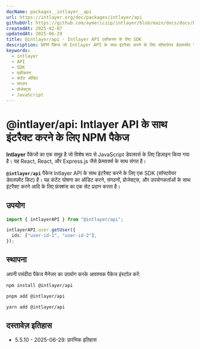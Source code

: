 ```yaml
---
docName: packages__intlayer__api
url: https://intlayer.org/doc/packages/intlayer/api
githubUrl: https://github.com/aymericzip/intlayer/blob/main/docs/docs/hi/packages/@intlayer/api/index.md
createdAt: 2025-02-07
updatedAt: 2025-06-29
title: @intlayer/api - Intlayer API एकीकरण के लिए SDK
description: NPM पैकेज जो Intlayer API के साथ इंटरैक्ट करने के लिए सॉफ्टवेयर डेवलपमेंट किट (SDK) प्रदान करता है, जिसमें कंटेंट ऑडिटिंग, संगठन, प्रोजेक्ट्स, और उपयोगकर्ता प्रबंधन शामिल हैं।
keywords:
  - intlayer
  - API
  - SDK
  - एकीकरण
  - कंटेंट ऑडिट
  - संगठन
  - प्रोजेक्ट्स
  - JavaScript
---
```


# @intlayer/api: Intlayer API के साथ इंटरैक्ट करने के लिए NPM पैकेज

**Intlayer** पैकेजों का एक समूह है जो विशेष रूप से JavaScript डेवलपर्स के लिए डिज़ाइन किया गया है। यह React, React, और Express.js जैसे फ्रेमवर्क्स के साथ संगत है।

**`@intlayer/api`** पैकेज Intlayer API के साथ इंटरैक्ट करने के लिए एक SDK (सॉफ्टवेयर डेवलपमेंट किट) है। यह कंटेंट घोषणा का ऑडिट करने, संगठनों, प्रोजेक्ट्स, और उपयोगकर्ताओं के साथ इंटरैक्ट करने आदि के लिए फ़ंक्शंस का एक सेट प्रदान करता है।

## उपयोग

```ts
import { intlayerAPI } from "@intlayer/api";

intlayerAPI.user.getUser({
  ids: ["user-id-1", "user-id-2"],
});
```

## स्थापना

अपनी पसंदीदा पैकेज मैनेजर का उपयोग करके आवश्यक पैकेज इंस्टॉल करें:

```bash packageManager="npm"
npm install @intlayer/api
```

```bash packageManager="pnpm"
pnpm add @intlayer/api
```

```bash packageManager="yarn"
yarn add @intlayer/api
```

## दस्तावेज़ इतिहास

- 5.5.10 - 2025-06-29: प्रारंभिक इतिहास
